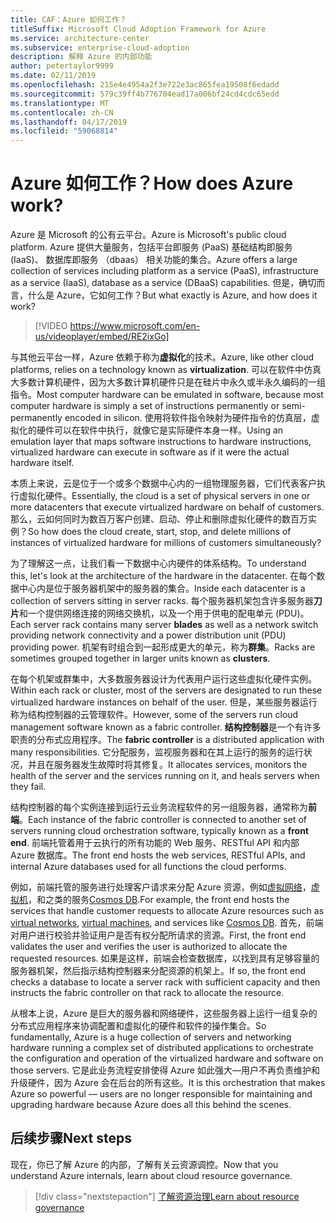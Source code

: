 ```yaml
---
title: CAF：Azure 如何工作？
titleSuffix: Microsoft Cloud Adoption Framework for Azure
ms.service: architecture-center
ms.subservice: enterprise-cloud-adoption
description: 解释 Azure 的内部功能
author: petertaylor9999
ms.date: 02/11/2019
ms.openlocfilehash: 215e4e4954a2f3e722e3ac865fea19508f6edadd
ms.sourcegitcommit: 579c39ff4b776704ead17a006bf24cd4cdc65edd
ms.translationtype: MT
ms.contentlocale: zh-CN
ms.lasthandoff: 04/17/2019
ms.locfileid: "59068814"
---
```

<!-- markdownlint-disable MD026 -->

# <a name="how-does-azure-work"></a><span data-ttu-id="61f1b-103">Azure 如何工作？</span><span class="sxs-lookup"><span data-stu-id="61f1b-103">How does Azure work?</span></span>

<span data-ttu-id="61f1b-104">Azure 是 Microsoft 的公有云平台。</span><span class="sxs-lookup"><span data-stu-id="61f1b-104">Azure is Microsoft's public cloud platform.</span></span> <span data-ttu-id="61f1b-105">Azure 提供大量服务，包括平台即服务 (PaaS) 基础结构即服务 (IaaS)、 数据库即服务 （dbaas） 相关功能的集合。</span><span class="sxs-lookup"><span data-stu-id="61f1b-105">Azure offers a large collection of services including platform as a service (PaaS), infrastructure as a service (IaaS), database as a service (DBaaS) capabilities.</span></span> <span data-ttu-id="61f1b-106">但是，确切而言，什么是 Azure，它如何工作？</span><span class="sxs-lookup"><span data-stu-id="61f1b-106">But what exactly is Azure, and how does it work?</span></span>

<!-- markdownlint-disable MD034 -->

> [!VIDEO https://www.microsoft.com/en-us/videoplayer/embed/RE2ixGo]

<!-- markdownlint-enable MD034 -->

<span data-ttu-id="61f1b-107">与其他云平台一样，Azure 依赖于称为**虚拟化**的技术。</span><span class="sxs-lookup"><span data-stu-id="61f1b-107">Azure, like other cloud platforms, relies on a technology known as **virtualization**.</span></span> <span data-ttu-id="61f1b-108">可以在软件中仿真大多数计算机硬件，因为大多数计算机硬件只是在硅片中永久或半永久编码的一组指令。</span><span class="sxs-lookup"><span data-stu-id="61f1b-108">Most computer hardware can be emulated in software, because most computer hardware is simply a set of instructions permanently or semi-permanently encoded in silicon.</span></span> <span data-ttu-id="61f1b-109">使用将软件指令映射为硬件指令的仿真层，虚拟化的硬件可以在软件中执行，就像它是实际硬件本身一样。</span><span class="sxs-lookup"><span data-stu-id="61f1b-109">Using an emulation layer that maps software instructions to hardware instructions, virtualized hardware can execute in software as if it were the actual hardware itself.</span></span>

<span data-ttu-id="61f1b-110">本质上来说，云是位于一个或多个数据中心内的一组物理服务器，它们代表客户执行虚拟化硬件。</span><span class="sxs-lookup"><span data-stu-id="61f1b-110">Essentially, the cloud is a set of physical servers in one or more datacenters that execute virtualized hardware on behalf of customers.</span></span> <span data-ttu-id="61f1b-111">那么，云如何同时为数百万客户创建、启动、停止和删除虚拟化硬件的数百万实例？</span><span class="sxs-lookup"><span data-stu-id="61f1b-111">So how does the cloud create, start, stop, and delete millions of instances of virtualized hardware for millions of customers simultaneously?</span></span>

<span data-ttu-id="61f1b-112">为了理解这一点，让我们看一下数据中心内硬件的体系结构。</span><span class="sxs-lookup"><span data-stu-id="61f1b-112">To understand this, let's look at the architecture of the hardware in the datacenter.</span></span>  <span data-ttu-id="61f1b-113">在每个数据中心内是位于服务器机架中的服务器的集合。</span><span class="sxs-lookup"><span data-stu-id="61f1b-113">Inside each datacenter is a collection of servers sitting in server racks.</span></span> <span data-ttu-id="61f1b-114">每个服务器机架包含许多服务器**刀片**和一个提供网络连接的网络交换机，以及一个用于供电的配电单元 (PDU)。</span><span class="sxs-lookup"><span data-stu-id="61f1b-114">Each server rack contains many server **blades** as well as a network switch providing network connectivity and a power distribution unit (PDU) providing power.</span></span> <span data-ttu-id="61f1b-115">机架有时组合到一起形成更大的单元，称为**群集**。</span><span class="sxs-lookup"><span data-stu-id="61f1b-115">Racks are sometimes grouped together in larger units known as **clusters**.</span></span>

<span data-ttu-id="61f1b-116">在每个机架或群集中，大多数服务器设计为代表用户运行这些虚拟化硬件实例。</span><span class="sxs-lookup"><span data-stu-id="61f1b-116">Within each rack or cluster, most of the servers are designated to run these virtualized hardware instances on behalf of the user.</span></span> <span data-ttu-id="61f1b-117">但是，某些服务器运行称为结构控制器的云管理软件。</span><span class="sxs-lookup"><span data-stu-id="61f1b-117">However, some of the servers run cloud management software known as a fabric controller.</span></span> <span data-ttu-id="61f1b-118">**结构控制器**是一个有许多职责的分布式应用程序。</span><span class="sxs-lookup"><span data-stu-id="61f1b-118">The **fabric controller** is a distributed application with many responsibilities.</span></span> <span data-ttu-id="61f1b-119">它分配服务，监视服务器和在其上运行的服务的运行状况，并且在服务器发生故障时将其修复。</span><span class="sxs-lookup"><span data-stu-id="61f1b-119">It allocates services, monitors the health of the server and the services running on it, and heals servers when they fail.</span></span>

<span data-ttu-id="61f1b-120">结构控制器的每个实例连接到运行云业务流程软件的另一组服务器，通常称为**前端**。</span><span class="sxs-lookup"><span data-stu-id="61f1b-120">Each instance of the fabric controller is connected to another set of servers running cloud orchestration software, typically known as a **front end**.</span></span> <span data-ttu-id="61f1b-121">前端托管着用于云执行的所有功能的 Web 服务、RESTful API 和内部 Azure 数据库。</span><span class="sxs-lookup"><span data-stu-id="61f1b-121">The front end hosts the web services, RESTful APIs, and internal Azure databases used for all functions the cloud performs.</span></span>

<span data-ttu-id="61f1b-122">例如，前端托管的服务进行处理客户请求来分配 Azure 资源，例如[虚拟网络](/azure/virtual-network/virtual-networks-overview)，[虚拟机](/azure/virtual-machines)，和之类的服务[Cosmos DB](/azure/cosmos-db/introduction).</span><span class="sxs-lookup"><span data-stu-id="61f1b-122">For example, the front end hosts the services that handle customer requests to allocate Azure resources such as [virtual networks](/azure/virtual-network/virtual-networks-overview), [virtual machines](/azure/virtual-machines), and services like [Cosmos DB](/azure/cosmos-db/introduction).</span></span> <span data-ttu-id="61f1b-123">首先，前端对用户进行校验并验证用户是否有权分配所请求的资源。</span><span class="sxs-lookup"><span data-stu-id="61f1b-123">First, the front end validates the user and verifies the user is authorized to allocate the requested resources.</span></span> <span data-ttu-id="61f1b-124">如果是这样，前端会检查数据库，以找到具有足够容量的服务器机架，然后指示结构控制器来分配资源的机架上。</span><span class="sxs-lookup"><span data-stu-id="61f1b-124">If so, the front end checks a database to locate a server rack with sufficient capacity and then instructs the fabric controller on that rack to allocate the resource.</span></span>

<span data-ttu-id="61f1b-125">从根本上说，Azure 是巨大的服务器和网络硬件，这些服务器上运行一组复杂的分布式应用程序来协调配置和虚拟化的硬件和软件的操作集合。</span><span class="sxs-lookup"><span data-stu-id="61f1b-125">So fundamentally, Azure is a huge collection of servers and networking hardware running a complex set of distributed applications to orchestrate the configuration and operation of the virtualized hardware and software on those servers.</span></span> <span data-ttu-id="61f1b-126">它是此业务流程安排使得 Azure 如此强大&mdash;用户不再负责维护和升级硬件，因为 Azure 会在后台的所有这些。</span><span class="sxs-lookup"><span data-stu-id="61f1b-126">It is this orchestration that makes Azure so powerful &mdash; users are no longer responsible for maintaining and upgrading hardware because Azure does all this behind the scenes.</span></span>

## <a name="next-steps"></a><span data-ttu-id="61f1b-127">后续步骤</span><span class="sxs-lookup"><span data-stu-id="61f1b-127">Next steps</span></span>

<span data-ttu-id="61f1b-128">现在，你已了解 Azure 的内部，了解有关云资源调控。</span><span class="sxs-lookup"><span data-stu-id="61f1b-128">Now that you understand Azure internals, learn about cloud resource governance.</span></span>

> [!div class="nextstepaction"]
> [<span data-ttu-id="61f1b-129">了解资源治理</span><span class="sxs-lookup"><span data-stu-id="61f1b-129">Learn about resource governance</span></span>](what-is-governance.md)

<!-- Links -->

[docs-add-users-to-aad]: /azure/active-directory/add-users-azure-active-directory?toc=/azure/architecture/cloud-adoption-guide/toc.json
